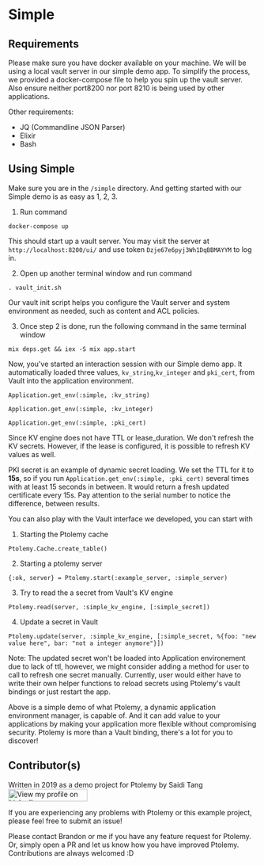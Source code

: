 # Simple

## Requirements

Please make sure you have docker available on your machine. We will be using a local vault server in our simple demo app. To simplify the process, we provided a docker-compose file to help you spin up the vault server. Also ensure neither port8200 nor port 8210 is being used by other applications.

Other requirements:
 - JQ (Commandline JSON Parser)
 - Elixir
 - Bash

## Using Simple

Make sure you are in the `/simple` directory. And getting started with our Simple demo is as easy as 1, 2, 3.

1. Run command
  ```
  docker-compose up
  ```
  This should start up a vault server. You may visit the server at `http://localhost:8200/ui/` and use token `Dzje67e6pyj3Wh1DqBBMAYYM` to log in.

2. Open up another terminal window and run command
  ```
  . vault_init.sh
  ``` 
  Our vault init script helps you configure the Vault server and system environment as needed, such as content and ACL policies.

3. Once step 2 is done, run the following command in the same terminal window
  ```
  mix deps.get && iex -S mix app.start
  ```

Now, you've started an interaction session with our Simple demo app. It automatically loaded three values, `kv_string`,`kv_integer` and `pki_cert`, from Vault into the application environment.
```
Application.get_env(:simple, :kv_string)
```
```
Application.get_env(:simple, :kv_integer)
```
```
Application.get_env(:simple, :pki_cert)
```

Since KV engine does not have TTL or lease_duration. We don't refresh the KV secrets. However, if the lease is configured, it is possible to refresh KV values as well. 

PKI secret is an example of dynamic secret loading. We set the TTL for it to **15s**, so if you run `Application.get_env(:simple, :pki_cert)` several times with at least 15 seconds in between. It would return a fresh updated certificate every 15s. Pay attention to the serial number to notice the difference, between results.

You can also play with the Vault interface we developed, you can start with

1. Starting the Ptolemy cache
  ```
  Ptolemy.Cache.create_table()
  ```
2. Starting a ptolemy server
  ```
  {:ok, server} = Ptolemy.start(:example_server, :simple_server)
  ```
3. Try to read the a secret from Vault's KV engine
  ```
  Ptolemy.read(server, :simple_kv_engine, [:simple_secret])
  ```
4. Update a secret in Vault
  ```
  Ptolemy.update(server, :simple_kv_engine, [:simple_secret, %{foo: "new value here", bar: "not a integer anymore"}])
  ```
  Note: The updated secret won't be loaded into Application environement due to lack of ttl, however, we might consider adding a method for user to call to refresh one secret manually. Currently, user would either have to write their own helper functions to reload secrets using Ptolemy's vault bindings or just restart the app.


Above is a simple demo of what Ptolemy, a dynamic application environment manager, is capable of. And it can add value to your applications by making your application more flexible without compromising security. Ptolemy is more than a Vault binding, there's a lot for you to discover!

## Contributor(s)

Written in 2019 as a demo project for Ptolemy by Saidi Tang <a href="https://www.linkedin.com/in/saidi-t/" target="_blank"><img src="https://static.licdn.com/scds/common/u/img/webpromo/btn_viewmy_160x25.png" width="160" height="25" border="0" alt="View my profile on LinkedIn"></a> 

If you are experiencing any problems with Ptolemy or this example project, please feel free to submit an issue!

Please contact Brandon or me if you have any feature request for Ptolemy. Or, simply open a PR and let us know how you have improved Ptolemy. Contributions are always welcomed :D
